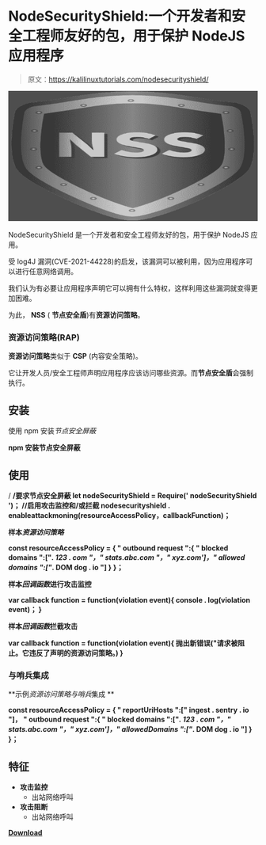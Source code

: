 # NodeSecurityShield:一个开发者和安全工程师友好的包，用于保护 NodeJS 应用程序

> 原文：<https://kalilinuxtutorials.com/nodesecurityshield/>

[![](img/28ae36e34e7d1a1b23d699b7c7f0f621.png)](https://blogger.googleusercontent.com/img/b/R29vZ2xl/AVvXsEg0OhwGIVq2NJ5gPelHPgArA_SgQcnRDOyIEP9s7HJkQt0co6vT7d3JP3_I_UaTyI5xOvzSmExnLoZvWXuZC2_LP0b1HHkBwWpdZwwDT8IlJqyJ4ajgjRE5idgfzOdWZYmCVHZcwTQk3ns9IRnvvQu_KOditX4yAbqsNnNO7zj5XOmFvjaAhnbe60Zc/s728/NodeSecurityShield%20(1).png)

NodeSecurityShield 是一个开发者和安全工程师友好的包，用于保护 NodeJS 应用。

受 log4J 漏洞(CVE-2021-44228)的启发，该漏洞可以被利用，因为应用程序可以进行任意网络调用。

我们认为有必要让应用程序声明它可以拥有什么特权，这样利用这些漏洞就变得更加困难。

为此， **NSS** ( **节点安全盾**)有**资源访问策略**。

### 资源访问策略(RAP)

**资源访问策略**类似于 **CSP** (内容安全策略)。

它让开发人员/安全工程师声明应用程序应该访问哪些资源。而**节点安全盾**会强制执行。

## 安装

使用 npm 安装*节点安全屏蔽*

**npm 安装节点安全屏蔽**

## 使用

/ **/要求节点安全屏蔽
let nodeSecurityShield = Require(' nodeSecurityShield ')；
//启用攻击监控和/或拦截
nodesecurityshield . enableattackmoning(resourceAccessPolicy，callbackFunction)；**

**样本*资源访问策略***

**const resourceAccessPolicy = {
" outbound request ":{
" blocked domains ":["*. 123 . com "，" stats.abc.com "，" xyz.com']，" allowed domains ":["*. DOM dog . io "]
}
}；**

**样本*回调函数*进行攻击监控**

**var callback function = function(violation event){
console . log(violation event)；
}**

**样本*回调函数*拦截攻击**

**var callback function = function(violation event){
抛出新错误("请求被阻止。它违反了声明的资源访问策略。)
}**

### 与哨兵集成

**示例*资源访问策略与哨兵*集成 **

**const resourceAccessPolicy = {
" reportUriHosts ":[" ingest . sentry . io "]，
" outbound request ":{
" blocked domains ":["*. 123 . com "，" stats.abc.com "，" xyz.com']，" allowedDomains ":["*. DOM dog . io "]
}
}；**

## 特征

*   **攻击监控**
    *   出站网络呼叫
*   **攻击阻断**
    *   出站网络呼叫

[**Download**](https://github.com/DomdogSec/NodeSecurityShield)